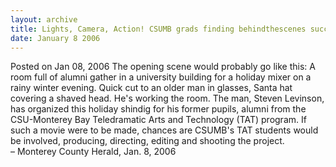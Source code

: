 ```yaml
---
layout: archive
title: Lights, Camera, Action! CSUMB grads finding behindthescenes success in Hollywood
date: January 8 2006
---
```





<span class="date">Posted on Jan 08, 2006    </span>
The opening scene would probably go like this: A room full of
alumni gather in a university building for a holiday mixer on a
rainy winter evening. Quick cut to an older man in glasses, Santa
hat covering a shaved head. He&apos;s working the room. The man, Steven
Levinson, has organized this holiday shindig for his former pupils,
alumni from the CSU-Monterey Bay Teledramatic Arts and Technology
(TAT) program. If such a movie were to be made, chances are CSUMB&apos;s
TAT students would be involved, producing, directing, editing and
shooting the project.<br>
&#x2013; Monterey County Herald, Jan. 8, 2006<br/></br>




